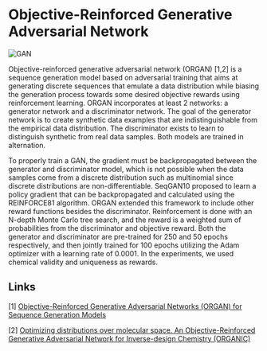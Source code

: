 # Objective-Reinforced Generative Adversarial Network

![GAN](../../images/GAN.png)

Objective-reinforced generative adversarial network (ORGAN) [1,2] is a sequence generation model based on adversarial training that aims at generating discrete sequences that emulate a data distribution while biasing the generation process towards some desired objective rewards using reinforcement learning. ORGAN incorporates at least 2 networks: a generator network and a discriminator network. The goal of the generator network is to create synthetic data examples that are indistinguishable from the empirical data distribution. The discriminator exists to learn to distinguish synthetic from real data samples. Both models are trained in alternation.

To properly train a GAN, the gradient must be backpropagated between the generator and discriminator model, which is not possible when the data samples come from a discrete distribution such as multinomial since discrete distributions are non-differentiable. SeqGAN10 proposed to learn a policy gradient that can be backpropagated and calculated using the REINFORCE81 algorithm. ORGAN extended this framework to include other reward functions besides the discriminator.  Reinforcement is done with an N-depth Monte Carlo tree search, and the reward is a weighted sum of probabilities from the discriminator and objective reward. Both the generator and discriminator are pre-trained for 250 and 50 epochs respectively, and then jointly trained for 100 epochs utilizing the Adam optimizer with a learning rate of 0.0001. In the experiments, we used chemical validity and uniqueness as rewards.


## Links

[1] [Objective-Reinforced Generative Adversarial Networks (ORGAN) for Sequence Generation Models](https://arxiv.org/abs/1705.10843)

[2] [Optimizing distributions over molecular space. An Objective-Reinforced Generative Adversarial Network for Inverse-design Chemistry (ORGANIC)](https://chemrxiv.org/articles/ORGANIC_1_pdf/5309668)
